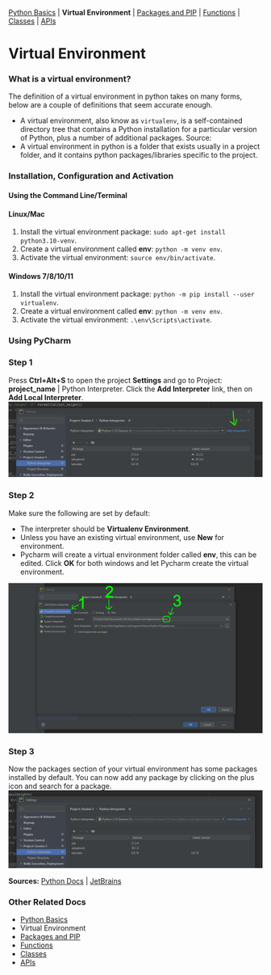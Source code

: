 
[Python Basics](https://github.com/ZackAtama/python_basics) | **Virtual Environment** | [Packages and PIP](https://github.com/ZackAtama/python_basics/tree/dev/pip) | [Functions](https://github.com/ZackAtama/python_basics/tree/dev/functions) | [Classes](https://github.com/ZackAtama/python_basics/tree/dev/classes) |  [APIs](https://github.com/ZackAtama/python_basics/tree/dev/apis)

# Virtual Environment
### What is a virtual environment?
The definition of a virtual environment in python takes on many forms, below are a couple of definitions that seem accurate enough.
- A virtual environment, also know as <code>virtualenv</code>, is a self-contained directory tree that contains a Python installation for a particular version of Python, plus a number of additional packages. Source: 
- A virtual environment in python is a folder that exists usually in a project folder, and it contains python packages/libraries specific to the project.

### Installation, Configuration and Activation
#### Using the Command Line/Terminal
#### Linux/Mac
1. Install the virtual environment package: `sudo apt-get install python3.10-venv`.
2. Create a virtual environment called **env**: `python -m venv env`.
3. Activate the virtual environment: `source env/bin/activate`.

#### Windows 7/8/10/11
1. Install the virtual environment package: `python -m pip install --user virtualenv`.
2. Create a virtual environment called **env**: `python -m venv env`.
3. Activate the virtual environment: `.\env\Scripts\activate`.

### Using PyCharm
### Step 1
Press **Ctrl+Alt+S** to open the project **Settings** and go to Project: **project_name** | Python Interpreter. Click the **Add Interpreter** link, then on **Add Local Interpreter**.
![Add Interpreter](https://github.com/ZackAtama/python_basics/blob/dev/assets/screenshots/img_0.jpg)

### Step 2
Make sure the following are set by default:
 - The interpreter should be **Virtualenv Environment**.
 - Unless you have an existing virtual environment, use **New** for environment.
 - Pycharm will create a virtual environment folder called **env**, this can be edited. Click **OK** for both windows and let Pycharm create the virtual environment.
 
 ![Create Virtual Environment](https://github.com/ZackAtama/python_basics/blob/dev/assets/screenshots/img_1.jpg)

### Step 3
Now the packages section of your virtual environment has some packages installed by default. You can now add any package by clicking on the plus icon and search for a package.
![Create Virtual Environment](https://github.com/ZackAtama/python_basics/blob/dev/assets/screenshots/img_2.jpg)

**Sources:** [Python Docs](https://docs.python.org/3/tutorial/venv.html#creating-virtual-environments) | [JetBrains](https://www.jetbrains.com/help/pycharm/creating-virtual-environment.html#python_create_virtual_env)

### Other Related Docs
- [Python Basics](https://github.com/ZackAtama/python_basics/tree/dev/python_basics)
- Virtual Environment
- [Packages and PIP](https://github.com/ZackAtama/python_basics/tree/dev/pip)
- [Functions](https://github.com/ZackAtama/python_basics/tree/dev/functions)
- [Classes](https://github.com/ZackAtama/python_basics/tree/dev/classes)
- [APIs](https://github.com/ZackAtama/python_basics/tree/dev/apis)